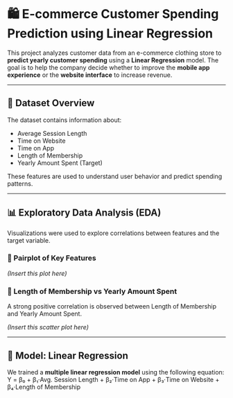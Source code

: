 # 🛍️ E-commerce Customer Spending Prediction using Linear Regression

This project analyzes customer data from an e-commerce clothing store to **predict yearly customer spending** using a **Linear Regression** model. The goal is to help the company decide whether to improve the **mobile app experience** or the **website interface** to increase revenue.

---

## 📂 Dataset Overview

The dataset contains information about:

- Average Session Length
- Time on Website
- Time on App
- Length of Membership
- Yearly Amount Spent (Target)

These features are used to understand user behavior and predict spending patterns.

---

## 📊 Exploratory Data Analysis (EDA)

Visualizations were used to explore correlations between features and the target variable.

### 🔹 Pairplot of Key Features

*(Insert this plot here)*

### 🔹 Length of Membership vs Yearly Amount Spent

A strong positive correlation is observed between Length of Membership and Yearly Amount Spent.

*(Insert this scatter plot here)*

---

## 🧠 Model: Linear Regression

We trained a **multiple linear regression model** using the following equation:
Y = β₀ + β₁·Avg. Session Length + β₂·Time on App + β₃·Time on Website + β₄·Length of Membership

